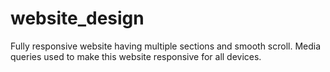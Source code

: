 # website_design
Fully responsive website having multiple sections and smooth scroll. Media queries used to make this website responsive for all devices.


